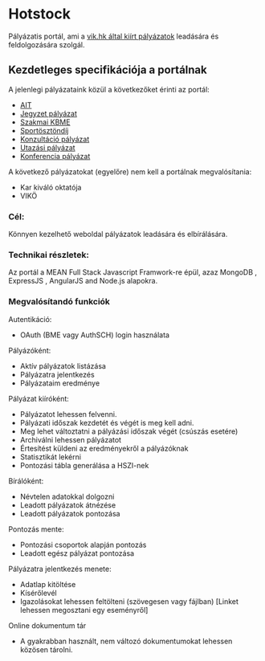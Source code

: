 # Hotstock

Pályázatis portál, ami a [vik.hk által kiírt pályázatok](https://vik.hk/palyazatok) leadására és feldolgozására szolgál.

## Kezdetleges specifikációja a portálnak

A jelenlegi pályázataink közül a következőket érinti az portál: 

 - [AIT](https://vik.hk/ait-palyazat)
 - [Jegyzet pályázat](https://vik.hk/jegyzetpalyazat)
 - [Szakmai KBME](https://vik.hk/palyazatok/kbme)
 - [Sportösztöndíj](https://vik.hk/sportosztondij)
 - [Konzultáció pályázat](https://vik.hk/konzultacio-palyazat)
 - [Utazási pályázat](https://vik.hk/utazasi-palyazat)
 - [Konferencia pályázat](https://vik.hk/konferencia-palyazat)

A következő pályázatokat (egyelőre) nem kell a portálnak megvalósítania:

- Kar kiváló oktatója
- VIKÖ


### Cél:
Könnyen kezelhető weboldal pályázatok leadására és elbírálására.

### Technikai részletek:
Az portál a MEAN Full Stack Javascript Framwork-re épül, azaz MongoDB , ExpressJS , AngularJS and Node.js alapokra.

### Megvalósítandó funkciók

Autentikáció:

- OAuth (BME vagy AuthSCH) login használata

Pályázóként:

- Aktív pályázatok listázása
- Pályázatra jelentkezés
- Pályázataim eredménye

Pályázat kiíróként:

- Pályázatot lehessen felvenni.
- Pályázati időszak kezdetét és végét is meg kell adni.
- Meg lehet változtatni a pályázási időszak végét (csúszás esetére)
- Archiválni lehessen pályázatot
- Értesítést küldeni az eredményekről a pályázóknak
- Statisztikát lekérni
- Pontozási tábla generálása a HSZI-nek

Bírálóként:

- Névtelen adatokkal dolgozni
- Leadott pályázatok átnézése
- Leadott pályázatok pontozása

Pontozás mente:

- Pontozási csoportok alapján pontozás
- Leadott egész pályázat pontozása
 

Pályázatra jelentkezés menete:

- Adatlap kitöltése
- Kísérőlevél
- Igazolásokat lehessen feltölteni (szövegesen vagy fájlban) [Linket lehessen megosztani egy eseményről]

Online dokumentum tár

- A gyakrabban használt, nem változó dokumentumokat lehessen közösen tárolni.
